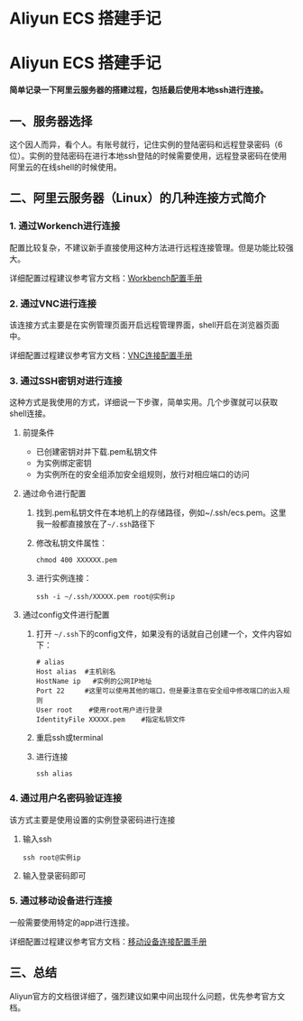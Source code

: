 # 

# Aliyun ECS 搭建手记


# Aliyun ECS 搭建手记

**简单记录一下阿里云服务器的搭建过程，包括最后使用本地ssh进行连接。**

## 一、服务器选择

这个因人而异，看个人。有账号就行，记住实例的登陆密码和远程登录密码（6位）。实例的登陆密码在进行本地ssh登陆的时候需要使用，远程登录密码在使用阿里云的在线shell的时候使用。

## 二、阿里云服务器（Linux）的几种连接方式简介

### 1. 通过Workench进行连接

配置比较复杂，不建议新手直接使用这种方法进行远程连接管理。但是功能比较强大。

详细配置过程建议参考官方文档：[Workbench配置手册](https://help.aliyun.com/document_detail/147650.html?spm=a2c4g.11186623.6.670.267a1be5NPf9NU)



### 2. 通过VNC进行连接

该连接方式主要是在实例管理页面开启远程管理界面，shell开启在浏览器页面中。

详细配置过程建议参考官方文档：[VNC连接配置手册](https://help.aliyun.com/document_detail/25433.html?spm=a2c4g.11186623.6.671.49a776f3WJvliW)



### 3. 通过SSH密钥对进行连接

这种方式是我使用的方式，详细说一下步骤，简单实用。几个步骤就可以获取shell连接。

1. 前提条件

   - 已创建密钥对并下载.pem私钥文件
   - 为实例绑定密钥
   - 为实例所在的安全组添加安全组规则，放行对相应端口的访问

2. 通过命令进行配置

   1. 找到.pem私钥文件在本地机上的存储路径，例如~/.ssh/ecs.pem。这里我一般都直接放在了`~/.ssh`路径下

   2. 修改私钥文件属性：

      ```shell
      chmod 400 XXXXXX.pem
      ```

   3. 进行实例连接：

      ```shell
      ssh -i ~/.ssh/XXXXX.pem root@实例ip
      ```

3. 通过config文件进行配置

   1. 打开 `~/.ssh`下的config文件，如果没有的话就自己创建一个，文件内容如下：

      ```shell
      # alias
      Host alias  #主机别名
      HostName ip   #实例的公网IP地址
      Port 22     #这里可以使用其他的端口，但是要注意在安全组中修改端口的出入规则
      User root    #使用root用户进行登录
      IdentityFile XXXXX.pem    #指定私钥文件
      ```

   2. 重启ssh或terminal

   3. 进行连接

      ```shell
      ssh alias
      ```

      

### 4. 通过用户名密码验证连接

该方式主要是使用设置的实例登录密码进行连接

1. 输入ssh

   ```shell
   ssh root@实例ip
   ```

2. 输入登录密码即可

### 5. 通过移动设备进行连接

一般需要使用特定的app进行连接。

详细配置过程建议参考官方文档：[移动设备连接配置手册](https://help.aliyun.com/document_detail/58642.html?spm=a2c4g.11186623.2.24.17056732bTnQWh#concept-bln-hhz-wdb)

## 三、总结

Aliyun官方的文档很详细了，强烈建议如果中间出现什么问题，优先参考官方文档。



